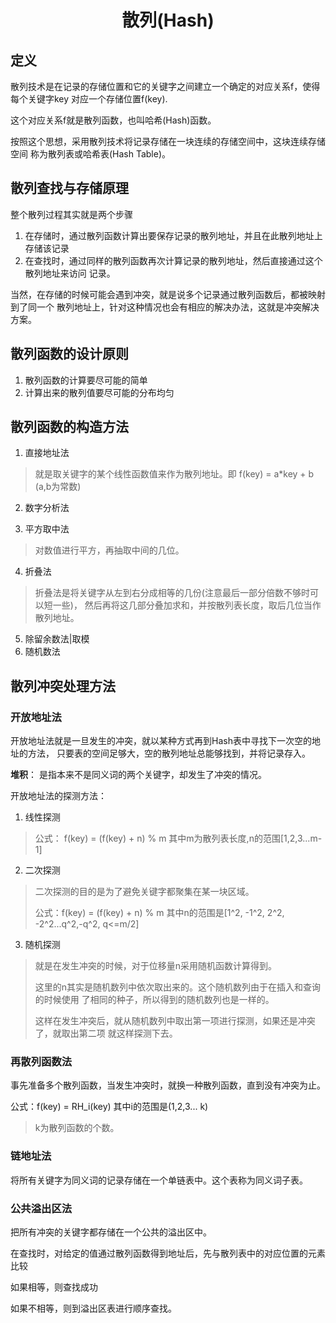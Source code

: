# <center> 散列(Hash)

## 定义
散列技术是在记录的存储位置和它的关键字之间建立一个确定的对应关系f，使得每个关键字key
对应一个存储位置f(key).

这个对应关系f就是散列函数，也叫哈希(Hash)函数。

按照这个思想，采用散列技术将记录存储在一块连续的存储空间中，这块连续存储空间
称为散列表或哈希表(Hash Table)。

## 散列查找与存储原理
整个散列过程其实就是两个步骤
1. 在存储时，通过散列函数计算出要保存记录的散列地址，并且在此散列地址上存储该记录
2. 在查找时，通过同样的散列函数再次计算记录的散列地址，然后直接通过这个散列地址来访问
记录。

当然，在存储的时候可能会遇到冲突，就是说多个记录通过散列函数后，都被映射到了同一个
散列地址上，针对这种情况也会有相应的解决办法，这就是冲突解决方案。

## 散列函数的设计原则
1. 散列函数的计算要尽可能的简单
2. 计算出来的散列值要尽可能的分布均匀

## 散列函数的构造方法
1. 直接地址法
> 就是取关键字的某个线性函数值来作为散列地址。即
> f(key) = a*key + b (a,b为常数)
> 
2. 数字分析法

3. 平方取中法
> 对数值进行平方，再抽取中间的几位。
> 
4. 折叠法
> 折叠法是将关键字从左到右分成相等的几份(注意最后一部分倍数不够时可以短一些)，
> 然后再将这几部分叠加求和，并按散列表长度，取后几位当作散列地址。
5. 除留余数法|取模
6. 随机数法

## 散列冲突处理方法
### 开放地址法
开放地址法就是一旦发生的冲突，就以某种方式再到Hash表中寻找下一次空的地址的方法，
只要表的空间足够大，空的散列地址总能够找到，并将记录存入。

**堆积**： 是指本来不是同义词的两个关键字，却发生了冲突的情况。

开放地址法的探测方法：
1. 线性探测
> 公式： f(key) = (f(key) + n) % m 其中m为散列表长度,n的范围[1,2,3...m-1]

2. 二次探测
> 二次探测的目的是为了避免关键字都聚集在某一块区域。
> 
> 公式：f(key) = (f(key) + n) % m 其中n的范围是[1^2, -1^2, 2^2, -2^2...q^2,-q^2, q<=m/2]
3. 随机探测
> 就是在发生冲突的时候，对于位移量n采用随机函数计算得到。
> 
> 这里的n其实是随机数列中依次取出来的。这个随机数列由于在插入和查询的时候使用
> 了相同的种子，所以得到的随机数列也是一样的。
> 
> 这样在发生冲突后，就从随机数列中取出第一项进行探测，如果还是冲突了，就取出第二项
> 就这样探测下去。
> 

### 再散列函数法
事先准备多个散列函数，当发生冲突时，就换一种散列函数，直到没有冲突为止。

公式：f(key) = RH_i(key) 其中i的范围是(1,2,3... k)
> k为散列函数的个数。

### 链地址法
将所有关键字为同义词的记录存储在一个单链表中。这个表称为同义词子表。

### 公共溢出区法
把所有冲突的关键字都存储在一个公共的溢出区中。

在查找时，对给定的值通过散列函数得到地址后，先与散列表中的对应位置的元素比较

如果相等，则查找成功

如果不相等，则到溢出区表进行顺序查找。